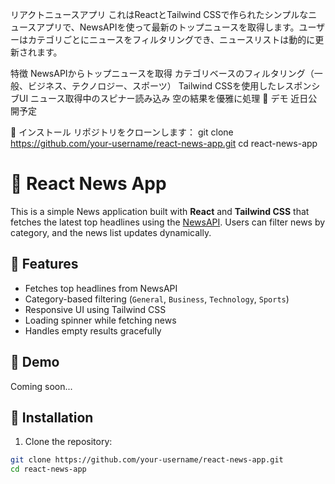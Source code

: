 リアクトニュースアプリ
これはReactとTailwind CSSで作られたシンプルなニュースアプリで、NewsAPIを使って最新のトップニュースを取得します。ユーザーはカテゴリごとにニュースをフィルタリングでき、ニュースリストは動的に更新されます。

特徴
NewsAPIからトップニュースを取得
カテゴリベースのフィルタリング（一般、ビジネス、テクノロジー、スポーツ）
Tailwind CSSを使用したレスポンシブUI
ニュース取得中のスピナー読み込み
空の結果を優雅に処理
📸 デモ
近日公開予定

🔧 インストール
リポジトリをクローンします：
git clone https://github.com/your-username/react-news-app.git
cd react-news-app

# 📰 React News App

This is a simple News application built with **React** and **Tailwind CSS** that fetches the latest top headlines using the [NewsAPI](https://newsapi.org/). Users can filter news by category, and the news list updates dynamically.

## 🚀 Features

- Fetches top headlines from NewsAPI
- Category-based filtering (`General`, `Business`, `Technology`, `Sports`)
- Responsive UI using Tailwind CSS
- Loading spinner while fetching news
- Handles empty results gracefully

## 📸 Demo

Coming soon...

## 🔧 Installation

1. Clone the repository:

```bash
git clone https://github.com/your-username/react-news-app.git
cd react-news-app
